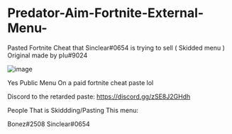 # Predator-Aim-Fortnite-External-Menu-
Pasted Fortnite Cheat that Sinclear#0654 is trying to sell ( Skidded menu ) Original made by pІu#9024

![image](https://user-images.githubusercontent.com/102735296/201979540-8d99fc05-037c-4e01-8d94-41a232da160f.png)


Yes Public Menu On a paid fortnite cheat paste lol

Discord to the retarded paste: https://discord.gg/zSE8J2GHdh

People That is Skiddding/Pasting This menu:

Bonez#2508
Sinclear#0654
